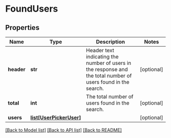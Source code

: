 # FoundUsers

## Properties
Name | Type | Description | Notes
------------ | ------------- | ------------- | -------------
**header** | **str** | Header text indicating the number of users in the response and the total number of users found in the search. | [optional] 
**total** | **int** | The total number of users found in the search. | [optional] 
**users** | [**list[UserPickerUser]**](UserPickerUser.md) |  | [optional] 

[[Back to Model list]](../README.md#documentation-for-models) [[Back to API list]](../README.md#documentation-for-api-endpoints) [[Back to README]](../README.md)

